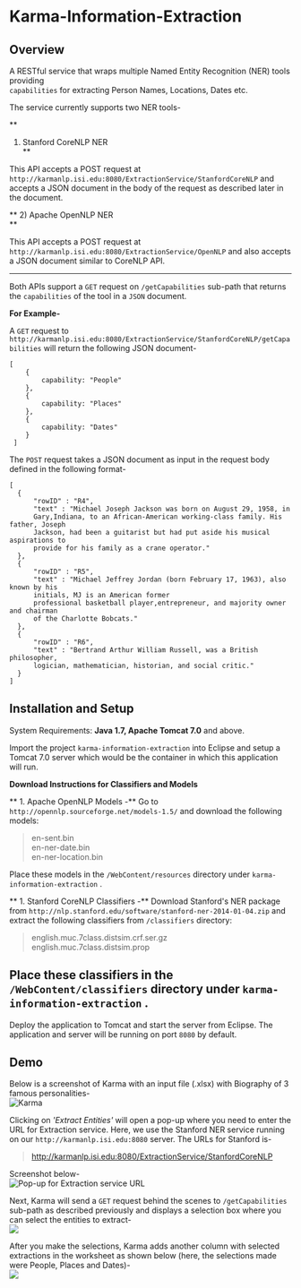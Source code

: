 Karma-Information-Extraction
============================

## Overview
A RESTful service that wraps multiple Named Entity Recognition (NER) tools providing  
`capabilities` for extracting Person Names, Locations, Dates etc.

The service currently supports two NER tools-  

  
**
1) Stanford CoreNLP NER  
**
  
This API accepts a POST request at `http://karmanlp.isi.edu:8080/ExtractionService/StanfordCoreNLP`   and accepts a JSON document in the body of the request as described later in the document.  
  
**
2) Apache OpenNLP NER  
**
  
This API accepts a POST request at `http://karmanlp.isi.edu:8080/ExtractionService/OpenNLP` and also accepts a JSON document similar to CoreNLP API.  

---
  
  Both APIs support a `GET` request on `/getCapabilities` sub-path that returns the `capabilities` of the tool in a  `JSON` document.  
  
**For Example-**  
  
A `GET` request to `http://karmanlp.isi.edu:8080/ExtractionService/StanfordCoreNLP/getCapabilities` will return the following JSON document-  
```     
[
    {
    	capability: "People"
    },
    {
    	capability: "Places"
    },
    {
    	capability: "Dates"
    }
 ]  
```

The `POST` request takes a JSON document as input in the request body defined in the following format-  
  
  ```
 [
 	{
 		"rowID" : "R4",
    	"text" : "Michael Joseph Jackson was born on August 29, 1958, in  
        Gary,Indiana, to an African-American working-class family. His father, Joseph  
        Jackson, had been a guitarist but had put aside his musical aspirations to  
        provide for his family as a crane operator."
	},
    {
 		"rowID" : "R5",
    	"text" : "Michael Jeffrey Jordan (born February 17, 1963), also known by his  
        initials, MJ is an American former  
        professional basketball player,entrepreneur, and majority owner and chairman  
        of the Charlotte Bobcats."
	},
    {
 		"rowID" : "R6",
    	"text" : "Bertrand Arthur William Russell, was a British philosopher,  
        logician, mathematician, historian, and social critic."
	}
 ]
 ```
   

## Installation and Setup
System Requirements: **Java 1.7, Apache Tomcat 7.0** and above.  
  
  
Import the project `karma-information-extraction` into Eclipse and setup a Tomcat 7.0 server which would be the container in which this application will run.  
  
**Download Instructions for Classifiers and Models**  
  
** 1. Apache OpenNLP Models -**  Go to `http://opennlp.sourceforge.net/models-1.5/` and download the following models:  
> en-sent.bin  
> en-ner-date.bin  
> en-ner-location.bin  
  
  Place these models in the `/WebContent/resources` directory under `karma-information-extraction` .  
  
** 1. Stanford CoreNLP Classifiers -**  Download Stanford's NER package from  `http://nlp.stanford.edu/software/stanford-ner-2014-01-04.zip` and extract the following classifiers from `/classifiers` directory:  
> english.muc.7class.distsim.crf.ser.gz  
> english.muc.7class.distsim.prop  

  
  Place these classifiers in the `/WebContent/classifiers` directory under `karma-information-extraction` .  
  ---
    
    
Deploy the application to Tomcat and start the server from Eclipse. The application and server will be running on port `8080` by default. 


## Demo  
  
Below is a screenshot of Karma with an input file (.xlsx) with Biography of 3 famous personalities-  
  ![Karma](/http://i60.tinypic.com/aokh0j.png)  
  
Clicking on _'Extract Entities'_ will open a pop-up where you need to enter the URL for Extraction service. Here, we use the Stanford NER service running on our `http://karmanlp.isi.edu:8080` server. The URLs for Stanford is-  
> http://karmanlp.isi.edu:8080/ExtractionService/StanfordCoreNLP  
  
Screenshot below-  
![Pop-up for Extraction service URL](/http://i57.tinypic.com/sgpdw6.png)  
  
Next, Karma will send a `GET` request behind the scenes to `/getCapabilities` sub-path as described previously and displays a selection box where you can select the entities to extract-  
![](/http://i59.tinypic.com/ns6l0.png)  
  
After you make the selections, Karma adds another column with selected extractions in the worksheet as shown below (here, the selections made were People, Places and Dates)-  
![](/http://i57.tinypic.com/2le5aq9.png)  


